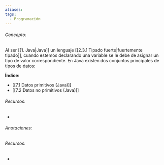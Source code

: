 ```yaml
---
aliases: 
tags:
  - Programación
---
```

###### Concepto:

Al ser [[1. Java|Java]] un lenguaje [[2.3.1 Tipado fuerte|fuertemente tipado]], cuando estemos declarando una variable se le debe de asignar un tipo de valor correspondiente. En Java existen dos conjuntos principales de tipos de datos:

**Índice:**

- [[7.1 Datos primitivos (Java)]]
- [[7.2 Datos no primitivos (Java)]]

###### Recursos:

- 

###### Anotaciones:

> 

###### Recursos:

- 